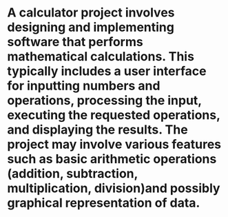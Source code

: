 # A calculator project involves designing and implementing software that performs mathematical calculations. This typically includes a user interface for inputting numbers and operations, processing the input, executing the requested operations, and displaying the results. The project may involve various features such as basic arithmetic operations (addition, subtraction, multiplication, division)and possibly graphical representation of data.
